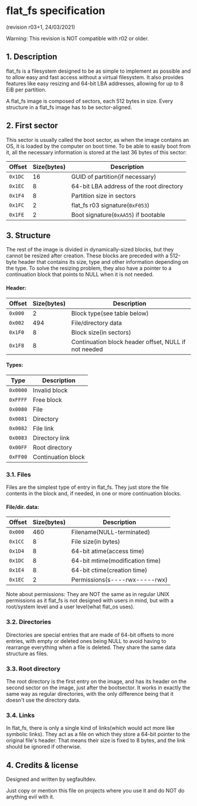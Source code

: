 # flat\_fs specification
(revision r03+1, 24/03/2021)

Warning: This revision is NOT compatible with r02 or older.

## 1. Description

flat\_fs is a filesystem designed to be as simple to implement as possible and to allow easy and fast access without a virtual filesystem. It also provides features like easy resizing and 64-bit LBA addresses, allowing for up to 8 EiB per partition.

A flat\_fs image is composed of sectors, each 512 bytes in size. Every structure in a flat\_fs image has to be sector-aligned.

## 2. First sector

This sector is usually called the boot sector, as when the image contains an OS, it is loaded by the computer on boot time. To be able to easily boot from it, all the necessary information is stored at the last 36 bytes of this sector:

| Offset  | Size(bytes) | Description                              |
|---------|-------------|------------------------------------------|
| `0x1DC` | 16          | GUID of partition(if necessary)          |
| `0x1EC` | 8           | 64-bit LBA address of the root directory |
| `0x1F4` | 8           | Partition size in sectors                |
| `0x1FC` | 2           | flat\_fs r03 signature(`0xF053`)         |
| `0x1FE` | 2           | Boot signature(`0xAA55`) if bootable     |

## 3. Structure

The rest of the image is divided in dynamically-sized blocks, but they cannot be resized after creation. These blocks are preceded with a 512-byte header that contains its size, type and other information depending on the type. To solve the resizing problem, they also have a pointer to a continuation block that points to NULL when it is not needed.

#### Header:

| Offset  | Size(bytes) | Description                                          |
|---------|-------------|------------------------------------------------------|
| `0x000` | 2           | Block type(see table below)                          |
| `0x002` | 494         | File/directory data                                  |
| `0x1F0` | 8           | Block size(in sectors)                               |
| `0x1F8` | 8           | Continuation block header offset, NULL if not needed |

#### Types:

| Type     | Description        |
|----------|--------------------|
| `0x0000` | Invalid block      |
| `0xFFFF` | Free block         |
| `0x0080` | File               |
| `0x0081` | Directory          |
| `0x0082` | File link          |
| `0x0083` | Directory link     |
| `0x00FF` | Root directory     |
| `0xFF00` | Continuation block |

### 3.1. Files

Files are the simplest type of entry in flat\_fs. They just store the file contents in the block and, if needed, in one or more continuation blocks.

#### File/dir. data:

| Offset  | Size(bytes) | Description                     |
|---------|-------------|---------------------------------|
| `0x000` | 460         | Filename(NULL-terminated)       |
| `0x1CC` | 8           | File size(in bytes)             |
| `0x1D4` | 8           | 64-bit atime(access time)       |
| `0x1DC` | 8           | 64-bit mtime(modification time) |
| `0x1E4` | 8           | 64-bit ctime(creation time)     |
| `0x1EC` | 2           | Permissions(s----rwx-----rwx)   |

Note about permissions: They are NOT the same as in regular UNIX permissions as it flat\_fs is not designed with users in mind, but with a root/system level and a user level(what flat_os uses).

### 3.2. Directories

Directories are special entries that are made of 64-bit offsets to more entries, with empty or deleted ones being NULL to avoid having to rearrange everything when a file is deleted. They share the same data structure as files.

### 3.3. Root directory

The root directory is the first entry on the image, and has its header on the second sector on the image, just after the bootsector. It works in exactly the same way as regular directories, with the only difference being that it doesn't use the directory data.

### 3.4. Links

In flat\_fs, there is only a single kind of links(which would act more like symbolic links). They act as a file on which they store a 64-bit pointer to the original file's header. That means their size is fixed to 8 bytes, and the link should be ignored if otherwise.

## 4. Credits & license

Designed and written by segfaultdev.

Just copy or mention this file on projects where you use it and do NOT do anything evil with it.
